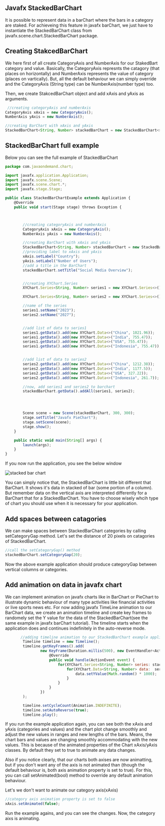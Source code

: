 ## Javafx StackedBarChart

It is possible to represent data in a barChart where the bars in a category are staked. For achieveing this feature in javafx barChart, we just have to instantiate the StackedBarChart class from javafx.scene.chart.StackedBarChart package.

## Creating StakcedBarChart

We here first of all create CategoryAxis and NumberAxis for our StakedBart category and value. Basically, the CategoryAxis represnts the catagory (that places on horizontally) and NumberAxis represents the value of category (places on vartically). But, all the default behaviour we can simply override and the CategoryAxis (String type) can be NumberAxis(number type) too. 

Then, we create StakcedBarChart object and add xAxis and yAxis as arguments.

```js
 //creating categoryAxis and numberAxis
CategoryAxis xAxis = new CategoryAxis();
NumberAxis yAxis = new NumberAxis();

//creating BarChart with xAxis and yAxis
StackedBarChart<String, Number> stackedBarChart = new StackedBarChart<>(xAxis, yAxis);
```

## StackedBarChart full example

Below you can see the full example of StackedBarChart

```js
package com.javaondemand.chart;

import javafx.application.Application;
import javafx.scene.Scene;
import javafx.scene.chart.*;
import javafx.stage.Stage;

public class StackedBarChartExample extends Application {
    @Override
    public void start(Stage stage) throws Exception {



        //creating categoryAxis and numberAxis
        CategoryAxis xAxis = new CategoryAxis();
        NumberAxis yAxis = new NumberAxis();

        //creating BarChart with xAxis and yAxis
        StackedBarChart<String, Number> stackedBarChart = new StackedBarChart<>(xAxis, yAxis);
        //providing label to xAxis and yAxis
        xAxis.setLabel("Country");
        yAxis.setLabel("Number of Users");
        //add a title in the BarChart
        stackedBarChart.setTitle("Social Media Overview");


        //creating XYChart.Series
        XYChart.Series<String, Number> series1 = new XYChart.Series<>();

        XYChart.Series<String, Number> series2 = new XYChart.Series<>();

        //name of the series
        series1.setName("2023");
        series2.setName("2027");


        //add list of data to series1
        series1.getData().add(new XYChart.Data<>("China", 1021.96));
        series1.getData().add(new XYChart.Data<>("India", 755.47));
        series1.getData().add(new XYChart.Data<>("USA", 755.47));
        series1.getData().add(new XYChart.Data<>("Indonesia", 755.47));


        //add list of data to series2
        series2.getData().add(new XYChart.Data<>("China", 1212.38));
        series2.getData().add(new XYChart.Data<>("India", 1177.5));
        series2.getData().add(new XYChart.Data<>("USA", 327.22));
        series2.getData().add(new XYChart.Data<>("Indonesia", 261.7));

        //now, add series1 and series2 to barchart
        stackedBarChart.getData().addAll(series1, series2);




        Scene scene = new Scene(stackedBarChart, 300, 300);
        stage.setTitle("Javafx PieChart");
        stage.setScene(scene);
        stage.show();
    }

    public static void main(String[] args) {
        launch(args);
    }
}

```

If you now run the application, you see the below window

![stacked bar chart](/Charts/stacked-barchart/image-1.png)

You can simply notice that, the StackedBarChart is little bit different that BarChart. It shows it's data in stacked of bar (some portion of a column). But remember data on the vertical axis are interpreted differently for a BarChart that for a StackedBarChart. You have to choose wisely whcih type of chart you should use when it is necessary for your application. 

## Add spaces between catagories

We can make spaces between StackedBarChart categories by calling setCategoryGap method. Let's set the distance of 20 pixels on catagories of  StackedBarChart.

```js
//call the setCategoryGap() method
stackedBarChart.setCategoryGap(20);
```

Now the above example application should produce categoryGap between vertical columns or categories.


## Add animation on data in javafx chart

We can implement animation on javafx charts like in BarChart or PieChart to illustrate dynamic behaviour of many type activities like financial activities or live sports news etc. For now adding javafx TimeLine animation to our BarChart data, we create an animation timeline and create key frames to  randomely set the Y value for the data of the StackedBarChart(see the same example in javafx barChart tutorial). The timeline starts when the application does and continues indefinitely in the auto-reverse mode.

```js
       //adding timeline animation to our StackedBarChart example application
        Timeline timeline = new Timeline();
        timeline.getKeyFrames().add(
                new KeyFrame(Duration.millis(500), new EventHandler<ActionEvent>() {
                    @Override
                    public void handle(ActionEvent event) {
                        for(XYChart.Series<String, Number> series: stackedBarChart.getData()){
                            for(XYChart.Data<String, Number> data:  series.getData()){
                                data.setYValue(Math.random() * 1000);
                            }
                        }
                    }
                })
        );

        timeline.setCycleCount(Animation.INDEFINITE);
        timeline.setAutoReverse(true);
        timeline.play();

```

If you run the example application again, you can see both the xAxis and yAxis (categories and values) and the chart plot change smoothly and adjust the new values in ranges and new lengths of the bars. Means, the chart bars and values are changing smoothly accommodating with the new values. This is because of the animated properties of the Chart xAxis/yAxis classes. By default they set to true to animate any data changes.

Also if you notice clearly, that our charts both axises are now animatting, but if you don't want any of the axis is not animated than (though the default behaviour is, both axis animation property is set to true). For this, you can call setAnimated(bool) method to override any default animation behaviour.

Let's we don't want to animate our category axis(xAxis)

```js
//category axis animation property is set to false
xAxis.setAnimated(false);
```
Run the example agains, and you can see the changes. Now, the category aixs is animating.

